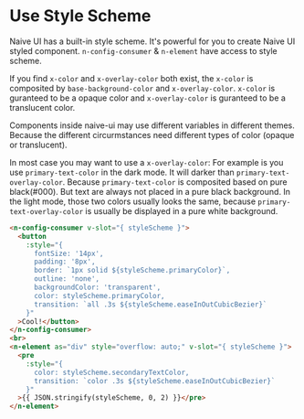 # Use Style Scheme
Naive UI has a built-in style scheme. It's powerful for you to create Naive UI styled component. `n-config-consumer` & `n-element` have access to style scheme.

If you find `x-color` and `x-overlay-color` both exist, the `x-color` is composited by `base-background-color` and `x-overlay-color`. `x-color` is guranteed to be a opaque color and `x-overlay-color` is guranteed to be a translucent color.

Components inside naive-ui may use different variables in different themes. Because the different circurmstances need different types of color (opaque or translucent).

In most case you may want to use a `x-overlay-color`: For example is you use `primary-text-color` in the dark mode. It will darker than `primary-text-overlay-color`. Because `primary-text-color` is composited based on pure black(#000). But text are always not placed in a pure black background. In the light mode, those two colors usually looks the same, because `primary-text-overlay-color` is usually be displayed in a pure white background.
```html
<n-config-consumer v-slot="{ styleScheme }">
  <button
    :style="{
      fontSize: '14px',
      padding: '8px',
      border: `1px solid ${styleScheme.primaryColor}`,
      outline: 'none',
      backgroundColor: 'transparent',
      color: styleScheme.primaryColor,
      transition: `all .3s ${styleScheme.easeInOutCubicBezier}`
    }"
  >Cool!</button>
</n-config-consumer>
<br>
<n-element as="div" style="overflow: auto;" v-slot="{ styleScheme }">
  <pre
    :style="{
      color: styleScheme.secondaryTextColor,
      transition: `color .3s ${styleScheme.easeInOutCubicBezier}`
    }"
  >{{ JSON.stringify(styleScheme, 0, 2) }}</pre>
</n-element>
```